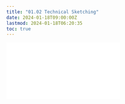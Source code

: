 ```yaml
---
title: "01.02 Technical Sketching"
date: 2024-01-18T09:00:00Z
lastmod: 2024-01-18T06:20:35
toc: true
---
```


![Link to included file content](../../../../drawing/technical-sketching.md)
